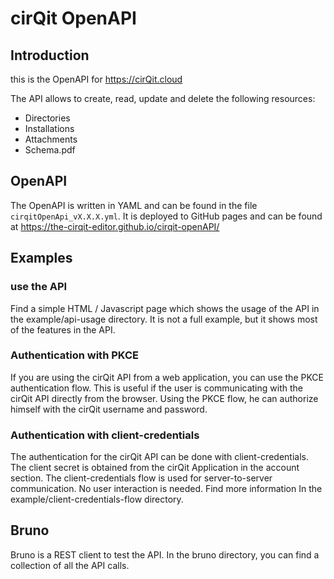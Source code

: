 # cirQit OpenAPI

## Introduction
this is the OpenAPI for https://cirQit.cloud

The API allows to create, read, update and delete the following resources:
- Directories
- Installations
- Attachments
- Schema.pdf


## OpenAPI
The OpenAPI is written in YAML and can be found in the file `cirqitOpenApi_vX.X.X.yml`.
It is deployed to GitHub pages and can be found at https://the-cirqit-editor.github.io/cirqit-openAPI/


## Examples

### use the API 
Find a simple HTML /  Javascript page which shows the usage of the API in the example/api-usage directory.
It is not a full example, but it shows most of the features in the API.


### Authentication with PKCE
If you are using the cirQit API from a web application, you can use the PKCE authentication flow. 
This is useful if the user is communicating with the cirQit API directly from the browser. 
Using the PKCE flow, he can authorize himself with the cirQit username and password.  



### Authentication with client-credentials
The authentication for the cirQit API can be done with client-credentials. The client secret is obtained from the cirQit Application in the account section.
The client-credentials flow is used for server-to-server communication. No user interaction is needed.
Find more information In the example/client-credentials-flow directory.


## Bruno
Bruno is a REST client to test the API. In the bruno directory, you can find a collection of all the API calls.

